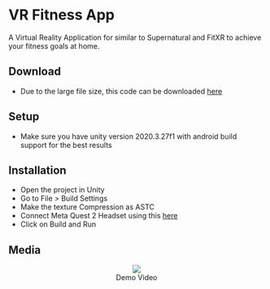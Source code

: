 <h1>VR Fitness App</h1>
A Virtual Reality Application for similar to Supernatural and FitXR to achieve your fitness goals at home.
<h2>Download</h2>
<ul>
	<li>Due to the large file size, this code can be downloaded <a href="https://drive.google.com/drive/folders/1lswS-WvfFrTursFWQEoaC8rPM_ZQf-1l?usp=sharing">here</a> </li>
</ul>
<h2>Setup</h2>
<ul>
	<li>Make sure you have unity version 2020.3.27f1 with android build support for the best results</li>
</ul>
<h2>Installation</h2>
<ul>
	<li>Open the project in Unity</li>
	<li>Go to File > Build Settings</li>
	<li>Make the texture Compression as ASTC</li>
	<li>Connect Meta Quest 2 Headset using this <a href="https://developer.oculus.com/documentation/unity/unity-enable-device/">here</a></li>
	<li>Click on Build and Run</li>
</ul>
<h2>Media</h2>
<p align="center">
  <img src="/github/1.gif">
  <br>Demo Video
</p>
